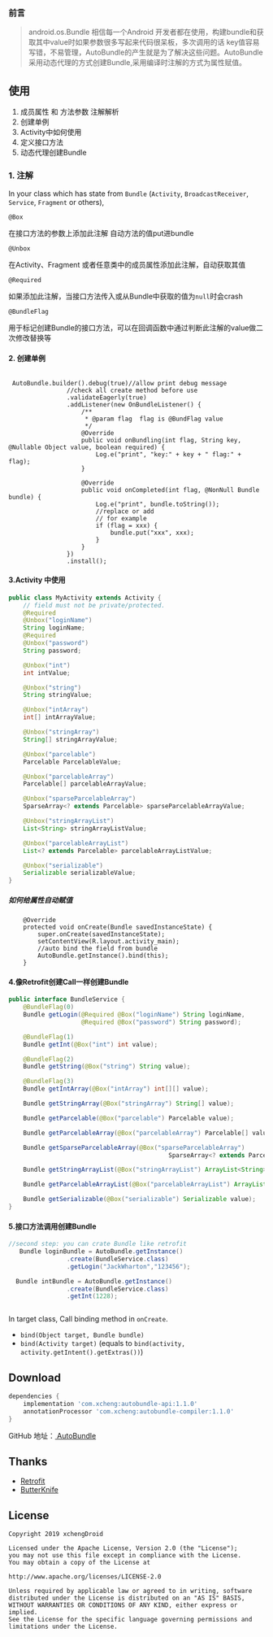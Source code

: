### 前言

> android.os.Bundle 相信每一个Android 开发者都在使用，构建bundle和获取其中value时如果参数很多写起来代码很呆板，多次调用的话 key值容易写错，不易管理，AutoBundle的产生就是为了解决这些问题。AutoBundle采用动态代理的方式创建Bundle,采用编译时注解的方式为属性赋值。

##### 

## 使用

1. 成员属性 和  方法参数 注解解析
2. 创建单例
3. Activity中如何使用
4. 定义接口方法
5. 动态代理创建Bundle

### 1. 注解

In your class which has state from `Bundle`
 (`Activity`, `BroadcastReceiver`, `Service`, `Fragment` or others),

 `@Box`

在接口方法的参数上添加此注解 自动方法的值put进bundle

 `@Unbox` 

 在Activity、Fragment 或者任意类中的成员属性添加此注解，自动获取其值

`@Required`

如果添加此注解，当接口方法传入或从Bundle中获取的值为`null`时会crash

`@BundleFlag`

用于标记创建Bundle的接口方法，可以在回调函数中通过判断此注解的value做二次修改替换等

#### 2.  创建单例

```
 
 AutoBundle.builder().debug(true)//allow print debug message
                //check all create method before use
                .validateEagerly(true)
                .addListener(new OnBundleListener() {
                    /**
                     * @param flag  flag is @BundFlag value
                     */
                    @Override
                    public void onBundling(int flag, String key, @Nullable Object value, boolean required) {
                        Log.e("print", "key:" + key + " flag:" + flag);
                    }

                    @Override
                    public void onCompleted(int flag, @NonNull Bundle bundle) {
                        Log.e("print", bundle.toString());
                        //replace or add
                        // for example
                        if (flag = xxx) {
                            bundle.put("xxx", xxx);
                        }
                    }
                })
                .install();

```



#### 3.Activity 中使用

```java
public class MyActivity extends Activity {
    // field must not be private/protected.
    @Required
    @Unbox("loginName")
    String loginName;
    @Required
    @Unbox("password")
    String password;

    @Unbox("int")
    int intValue;

    @Unbox("string")
    String stringValue;

    @Unbox("intArray")
    int[] intArrayValue;

    @Unbox("stringArray")
    String[] stringArrayValue;

    @Unbox("parcelable")
    Parcelable ParcelableValue;

    @Unbox("parcelableArray")
    Parcelable[] parcelableArrayValue;

    @Unbox("sparseParcelableArray")
    SparseArray<? extends Parcelable> sparseParcelableArrayValue;

    @Unbox("stringArrayList")
    List<String> stringArrayListValue;

    @Unbox("parcelableArrayList")
    List<? extends Parcelable> parcelableArrayListValue;

    @Unbox("serializable")
    Serializable serializableValue;
}
```

##### 如何给属性自动赋值

```
    @Override
    protected void onCreate(Bundle savedInstanceState) {
        super.onCreate(savedInstanceState);
        setContentView(R.layout.activity_main);
        //auto bind the field from bundle
        AutoBundle.getInstance().bind(this);
    }
```



#### 4.像Retrofit创建Call一样创建Bundle

```java
public interface BundleService {
    @BundleFlag(0)
    Bundle getLogin(@Required @Box("loginName") String loginName,
                    @Required @Box("password") String password);

    @BundleFlag(1)
    Bundle getInt(@Box("int") int value);

    @BundleFlag(2)
    Bundle getString(@Box("string") String value);

    @BundleFlag(3)
    Bundle getIntArray(@Box("intArray") int[][] value);

    Bundle getStringArray(@Box("stringArray") String[] value);

    Bundle getParcelable(@Box("parcelable") Parcelable value);

    Bundle getParcelableArray(@Box("parcelableArray") Parcelable[] value);

    Bundle getSparseParcelableArray(@Box("sparseParcelableArray")
                                            SparseArray<? extends Parcelable> value);

    Bundle getStringArrayList(@Box("stringArrayList") ArrayList<String> value);

    Bundle getParcelableArrayList(@Box("parcelableArrayList") ArrayList<? extends Parcelable> value);

    Bundle getSerializable(@Box("serializable") Serializable value);
}
```



#### 5.接口方法调用创建Bundle

```java
//second step: you can crate Bundle like retrofit
   Bundle loginBundle = AutoBundle.getInstance()
                .create(BundleService.class)
                .getLogin("JackWharton","123456");

  Bundle intBundle = AutoBundle.getInstance()
                .create(BundleService.class)
                .getInt(1228);



```



In target class, Call binding method in ``onCreate``.

- ``bind(Object target, Bundle bundle)``
- ``bind(Activity target)`` (equals to ``bind(activity, activity.getIntent().getExtras())``)

## Download

```groovy
dependencies {
    implementation 'com.xcheng:autobundle-api:1.1.0'
    annotationProcessor 'com.xcheng:autobundle-compiler:1.1.0'
}
```

GitHub 地址：[ AutoBundle](<https://github.com/xchengDroid/AutoBundle>)



## Thanks

- [Retrofit](https://github.com/square/retrofit)
- [ButterKnife](https://github.com/JakeWharton/butterknife)

## License

```
Copyright 2019 xchengDroid

Licensed under the Apache License, Version 2.0 (the "License");
you may not use this file except in compliance with the License.
You may obtain a copy of the License at

http://www.apache.org/licenses/LICENSE-2.0

Unless required by applicable law or agreed to in writing, software
distributed under the License is distributed on an "AS IS" BASIS,
WITHOUT WARRANTIES OR CONDITIONS OF ANY KIND, either express or implied.
See the License for the specific language governing permissions and
limitations under the License.
```